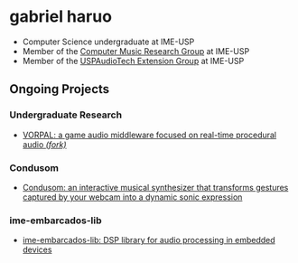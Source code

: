 # gabriel haruo

- Computer Science undergraduate at IME-USP
- Member of the [Computer Music Research Group](https://github.com/compmus-ime-usp) at IME-USP
- Member of the [USPAudioTech Extension Group](https://github.com/uspaudiotech) at IME-USP

## Ongoing Projects

### Undergraduate Research

- [VORPAL: a game audio middleware focused on real-time procedural audio _(fork)_](https://github.com/haruo-gabriel/vorpal)

### Condusom

- [Condusom: an interactive musical synthesizer that transforms gestures captured by your webcam into a dynamic sonic expression](https://github.com/compmus-ime-usp/condusom)

### ime-embarcados-lib

- [ime-embarcados-lib: DSP library for audio processing in embedded devices](https://github.com/viniciusfersil123/ime-embarcados-lib)
